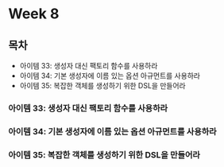 # Week 8

## 목차

- 아이템 33: 생성자 대신 팩토리 함수를 사용하라
- 아이템 34: 기본 생성자에 이름 있는 옵션 아규먼트를 사용하라
- 아이템 35: 복잡한 객체를 생성하기 위한 DSL을 만들어라


### 아이템 33: 생성자 대신 팩토리 함수를 사용하라


### 아이템 34: 기본 생성자에 이름 있는 옵션 아규먼트를 사용하라


### 아이템 35: 복잡한 객체를 생성하기 위한 DSL을 만들어라
